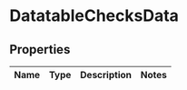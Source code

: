 
# DatatableChecksData

## Properties
Name | Type | Description | Notes
------------ | ------------- | ------------- | -------------



